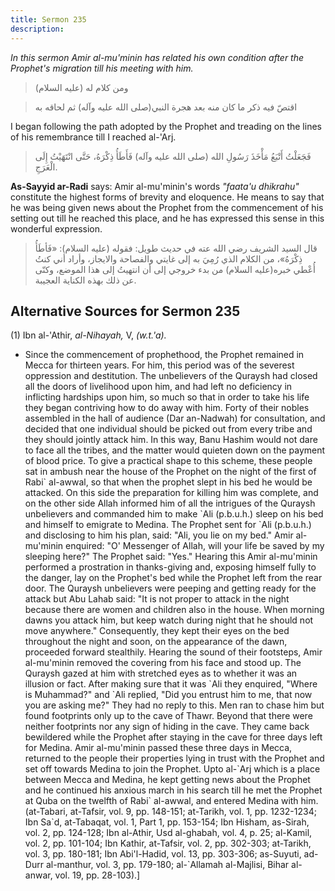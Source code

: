 ```yaml
---
title: Sermon 235
description: 
---
```


*In this sermon Amir al-mu\'minin has related his own condition after
the Prophet\'s migration till his meeting with him.*

> ومن كلام له (عليه السلام)

> اقتصّ فيه ذكر ما كان منه بعد هجرة النبي(صلى الله عليه وآله) ثم لحاقه به

I began following the path adopted by the Prophet and treading on the
lines of his remembrance till I reached al-'Arj.

> فَجَعَلْتُ أَتْبَعُ مَأْخَذَ رَسُولِ الله (صلى الله عليه وآله) فَأَطَأُ ذِكْرَهُ، حَتَّى انْتَهَيْتُ
> إِلَى الْعَرَجِ.

**As-Sayyid ar-Radi** says: Amir al-mu\'minin\'s words *\"faata\'u
dhikrahu\"* constitute the highest forms of brevity and eloquence. He
means to say that he was being given news about the Prophet from the
commencement of his setting out till he reached this place, and he has
expressed this sense in this wonderful expression.

> قال السيد الشريف رضي الله عته في حديث طويل: فقوله (عليه السلام): «فَأطَأُ
> ذِكْرَهُ»، من الكلام الذي رُمِيَ به إلى غايتي والفصاحة والايجاز، وأراد أني
> كنتُ أُعْطي خبره(عليه السلام) من بدء خروجي إلى أن انتهيتُ إلى هذا الموضع،
> وكنّى عن ذلك بهذه الكناية العجيبة.

## Alternative Sources for Sermon 235

\(1\) Ibn al-\'Athir, *al-Nihayah,* V, *(w.t.\'a).*

-  Since the
    commencement of prophethood, the Prophet remained in Mecca for
    thirteen years. For him, this period was of the severest oppression
    and destitution. The unbelievers of the Quraysh had closed all the
    doors of livelihood upon him, and had left no deficiency in
    inflicting hardships upon him, so much so that in order to take his
    life they began contriving how to do away with him. Forty of their
    nobles assembled in the hall of audience (Dar an-Nadwah) for
    consultation, and decided that one individual should be picked out
    from every tribe and they should jointly attack him. In this way,
    Banu Hashim would not dare to face all the tribes, and the matter
    would quieten down on the payment of blood price. To give a
    practical shape to this scheme, these people sat in ambush near the
    house of the Prophet on the night of the first of Rabi\` al-awwal,
    so that when the prophet slept in his bed he would be attacked. On
    this side the preparation for killing him was complete, and on the
    other side Allah informed him of all the intrigues of the Quraysh
    unbelievers and commanded him to make \`Ali (p.b.u.h.) sleep on his
    bed and himself to emigrate to Medina. The Prophet sent for \`Ali
    (p.b.u.h.) and disclosing to him his plan, said: \"Ali, you lie on
    my bed.\" Amir al-mu\'minin enquired: \"O\' Messenger of Allah, will
    your life be saved by my sleeping here?\" The Prophet said: \"Yes.\"
    Hearing this Amir al-mu\'minin performed a prostration in
    thanks-giving and, exposing himself fully to the danger, lay on the
    Prophet\'s bed while the Prophet left from the rear door. The
    Quraysh unbelievers were peeping and getting ready for the attack
    but Abu Lahab said: \"It is not proper to attack in the night
    because there are women and children also in the house. When morning
    dawns you attack him, but keep watch during night that he should not
    move anywhere.\" Consequently, they kept their eyes on the bed
    throughout the night and soon, on the appearance of the dawn,
    proceeded forward stealthily. Hearing the sound of their footsteps,
    Amir al-mu\'minin removed the covering from his face and stood up.
    The Quraysh gazed at him with stretched eyes as to whether it was an
    illusion or fact. After making sure that it was \`Ali they enquired,
    \"Where is Muhammad?\" and \`Ali replied, \"Did you entrust him to
    me, that now you are asking me?\" They had no reply to this. Men ran
    to chase him but found footprints only up to the cave of Thawr.
    Beyond that there were neither footprints nor any sign of hiding in
    the cave. They came back bewildered while the Prophet after staying
    in the cave for three days left for Medina. Amir al-mu\'minin passed
    these three days in Mecca, returned to the people their properties
    lying in trust with the Prophet and set off towards Medina to join
    the Prophet. Upto al-\`Arj which is a place between Mecca and
    Medina, he kept getting news about the Prophet and he continued his
    anxious march in his search till he met the Prophet at Quba on the
    twelfth of Rabi\` al-awwal, and entered Medina with him. (at-Tabari,
    at-Tafsir, vol. 9, pp. 148-151; at-Tarikh, vol. 1, pp. 1232-1234;
    Ibn Sa\`d, at-Tabaqat, vol. 1, Part 1, pp. 153-154; Ibn Hisham,
    as-Sirah, vol. 2, pp. 124-128; Ibn al-Athir, Usd al-ghabah, vol.
    4, p. 25; al-Kamil, vol. 2, pp. 101-104; Ibn Kathir, at-Tafsir, vol.
    2, pp. 302-303; at-Tarikh, vol. 3, pp. 180-181; Ibn Abi\'l-Hadid,
    vol. 13, pp. 303-306; as-Suyuti, ad-Durr al-manthur, vol. 3, pp.
    179-180; al-\`Allamah al-Majlisi, Bihar al-anwar, vol. 19, pp.
    28-103).]